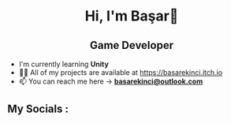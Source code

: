 <h1 align="center"> Hi, I'm Başar👋 </h1>
<h2 align="Center"> Game Developer </h2>

- I'm currently learning **Unity**
- 👨‍💻 All of my projects are available at https://basarekinci.itch.io
- 📫 You can reach me here -> **basarekinci@outlook.com**
## **My Socials** :

